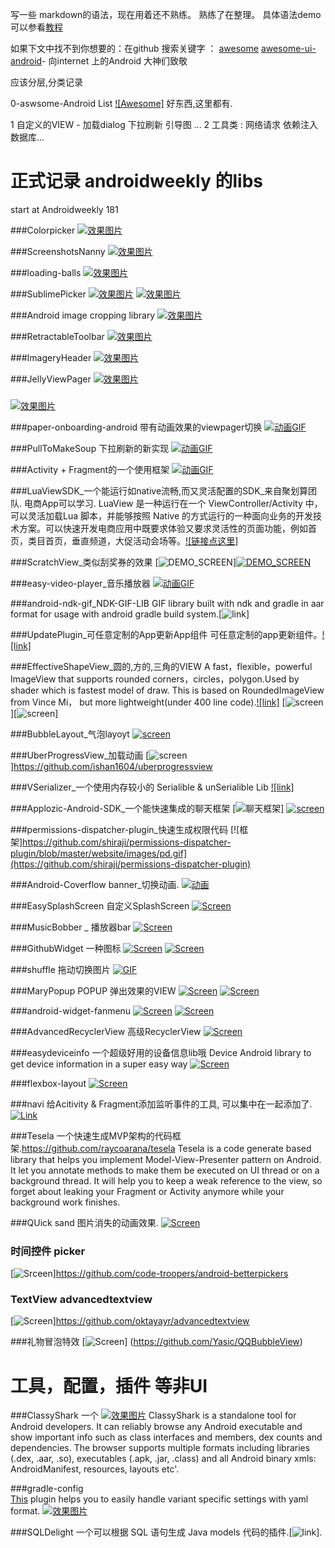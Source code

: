 写一些 markdown的语法，现在用着还不熟练。 熟练了在整理。
具体语法demo可以参看[教程](https://github.com/iAmeng/README)

如果下文中找不到你想要的：在github 搜索关键字 ： [awesome](https://github.com/sindresorhus/awesome) [awesome-ui-android](https://github.com/wasabeef/awesome-android-ui)- 向internet 上的Android 大神们致敬

应该分层,分类记录

0-aswsome-Android List [![Awesome]](https://github.com/snowdream/awesome-android#utility)  好东西,这里都有.

1 自定义的VIEW - 加载dialog
                 下拉刷新
                 引导图 ...
2 工具类 : 网络请求
           依赖注入
           数据库...
           


正式记录 androidweekly  的libs 
=================================================================
start at Androidweekly 181

###Colorpicker
[![效果图片](https://github.com/christophesmet/colorpicker/blob/master/video_example.gif)](https://github.com/christophesmet/colorpicker?utm_source=Android+Weekly&utm_campaign=15ee59bb7a-Android_Weekly_181&utm_medium=email&utm_term=0_4eb677ad19-15ee59bb7a-337852909)

###ScreenshotsNanny
[![效果图片](https://cloud.githubusercontent.com/assets/352956/11276098/e8e25434-8ee0-11e5-9685-df75085859e6.png)](https://github.com/thyrlian/ScreenshotsNanny?utm_source=Android+Weekly&utm_campaign=15ee59bb7a-Android_Weekly_181&utm_medium=email&utm_term=0_4eb677ad19-15ee59bb7a-337852909)

###loading-balls
[![效果图片](https://github.com/glomadrian/loading-balls/blob/master/art/3.gif)](https://github.com/glomadrian/loading-balls?utm_source=Android+Weekly&utm_campaign=15ee59bb7a-Android_Weekly_181&utm_medium=email&utm_term=0_4eb677ad19-15ee59bb7a-337852909)

###SublimePicker
[![效果图片](https://github.com/vikramkakkar/SublimePicker/blob/master/img/date_picker.png?raw=true)](https://github.com/vikramkakkar/SublimePicker?utm_source=Android+Weekly&utm_campaign=15ee59bb7a-Android_Weekly_181&utm_medium=email&utm_term=0_4eb677ad19-15ee59bb7a-337852909)
[![效果图片](https://github.com/vikramkakkar/SublimePicker/blob/master/img/time_picker.png?raw=true)](https://github.com/vikramkakkar/SublimePicker?utm_source=Android+Weekly&utm_campaign=15ee59bb7a-Android_Weekly_181&utm_medium=email&utm_term=0_4eb677ad19-15ee59bb7a-337852909)

###Android image cropping library 
[![效果图片](https://github.com/lyft/scissors/blob/master/art/demo.gif)](https://github.com/lyft/scissors?utm_source=Android+Weekly&utm_campaign=15ee59bb7a-Android_Weekly_181&utm_medium=email&utm_term=0_4eb677ad19-15ee59bb7a-337852909)

###RetractableToolbar
[![效果图片](https://camo.githubusercontent.com/a602b0cdf643d63a1903dccca209b4ff99530b5d/687474703a2f2f692e67697068792e636f6d2f336f456475546950744a47473951323358712e676966)](https://github.com/michelelacorte/RetractableToolbar?utm_source=Android+Weekly&utm_campaign=15ee59bb7a-Android_Weekly_181&utm_medium=email&utm_term=0_4eb677ad19-15ee59bb7a-337852909)

###ImageryHeader
[![效果图片](https://camo.githubusercontent.com/d5bb4ddb19127dac1c90b626dc8bc8bd0e7d5672/687474703a2f2f322e62702e626c6f6773706f742e636f6d2f2d6552317277335830626e342f55395f45767a47593133492f41414141414141414174772f3343716f4c5067627448592f733634302f7375726661636532622e676966)](https://github.com/YukiMatsumura/ImageryHeader)

###JellyViewPager
[![效果图片](https://github.com/chiemy/JellyViewPager/blob/master/capture.gif)](https://github.com/chiemy/JellyViewPager)

###
[![效果图片]()]()

###paper-onboarding-android 带有动画效果的viewpager切换
[![动画GIF](https://github.com/Ramotion/paper-onboarding-android/blob/master/onboarding_preview.gif)](https://github.com/Ramotion/paper-onboarding-android)

###PullToMakeSoup 下拉刷新的新实现
[![动画GIF](https://raw.githubusercontent.com/Yalantis/PullToMakeSoup/master/PullToMakeSoupDemo/Resouces/recipe-finder.gif)](https://github.com/Yalantis/pull-to-make-soup)

###Activity + Fragment的一个使用框架
[![动画GIF](https://github.com/YoKeyword/Fragmentation/blob/master/gif/demo.gif)](https://github.com/YoKeyword/Fragmentation)

###LuaViewSDK_一个能运行如native流畅,而又灵活配置的SDK_来自聚划算团队.  电商App可以学习.
LuaView 是一种运行在一个 ViewController/Activity 中，可以灵活加载Lua 脚本，并能够按照 Native 的方式运行的一种面向业务的开发技术方案。可以快速开发电商应用中既要求体验又要求灵活性的页面功能，例如首页，类目首页，垂直频道，大促活动会场等。[![链接点这里]](https://github.com/alibaba/LuaViewSDK)

###ScratchView_类似刮奖券的效果
[![DEMO_SCREEN](https://raw.githubusercontent.com/cooltechworks/ScratchView/2ec97c9a539d5976b68bf62ec07df8c727d72be2/screenshots/scratch_image_view_demo.gif)][![DEMO_SCREEN](https://raw.githubusercontent.com/cooltechworks/ScratchView/master/screenshots/scratch_text_view_demo.gif)](https://github.com/cooltechworks/ScratchView)

###easy-video-player_音乐播放器
[![动画GIF](https://raw.githubusercontent.com/afollestad/easy-video-player/master/art/showcase1.png)](https://github.com/afollestad/easy-video-player)

###android-ndk-gif_NDK-GIF-LIB
GIF library built with ndk and gradle in aar format for usage with android gradle build system.[![link](https://github.com/waynejo/android-ndk-gif)]

###UpdatePlugin_可任意定制的App更新App组件
可任意定制的app更新组件。[![link]](https://github.com/yjfnypeu/UpdatePlugin)

###EffectiveShapeView_圆的,方的,三角的VIEW
A fast，flexible，powerful ImageView that supports rounded corners，circles，polygon.Used by shader which is fastest model of draw. This is based on RoundedImageView from Vince Mi， but more lightweight(under 400 line code).[![link]](https://github.com/TangXiaoLv/EffectiveShapeView)
[![screen](https://raw.githubusercontent.com/TangXiaoLv/EffectiveShapeView/master/png/first.jpg)][![screen](https://raw.githubusercontent.com/TangXiaoLv/EffectiveShapeView/master/png/second.jpg)]

###BubbleLayout_气泡layoyt
[![screen](https://github.com/MasayukiSuda/BubbleLayout/blob/master/art/all.gif)](https://github.com/MasayukiSuda/BubbleLayout)

###UberProgressView_加载动画
[![screen](https://raw.githubusercontent.com/ishan1604/uberprogressview/master/UberProgressViewDemo.gif)]https://github.com/ishan1604/uberprogressview

###VSerializer_一个使用内存较小的 Serialible & unSerialible Lib
[![link]](https://github.com/vaslabs/VSerializer)

###Applozic-Android-SDK_一个能快速集成的聊天框架
[![聊天框架](https://github.com/AppLozic/Applozic-Android-SDK/blob/master/img/applozic.jpg)]
[![screen](https://github.com/AppLozic/Applozic-Android-SDK/blob/master/img/android.png)](https://github.com/AppLozic/Applozic-Android-SDK)

###permissions-dispatcher-plugin_快速生成权限代码
[![框架]https://github.com/shiraji/permissions-dispatcher-plugin/blob/master/website/images/pd.gif](https://github.com/shiraji/permissions-dispatcher-plugin)

###Android-Coverflow banner_切换动画.
[![动画](https://github.com/crosswall/Android-Coverflow/blob/master/gif/3.pic_hd.gif)](https://github.com/crosswall/Android-Coverflow)

###EasySplashScreen 自定义SplashScreen
[![Screen](https://github.com/pantrif/EasySplashScreen/blob/master/resources/intro.png)](https://github.com/pantrif/EasySplashScreen)

###MusicBobber _ 播放器bar
[![Screen](https://github.com/Cleveroad/MusicBobber/blob/master/images/header_.jpg)](https://github.com/Cleveroad/MusicBobber)

###GithubWidget 一种图标
[![Screen](https://github.com/Nightonke/GithubWidget/blob/master/Pic/title_image_3.png?raw=true)](https://github.com/Nightonke/GithubWidget)
[![Screen](https://github.com/Nightonke/GithubWidget/blob/master/Pic/color.png?raw=true)](https://github.com/Nightonke/GithubWidget)

###shuffle 拖动切换图片
[![GIF](https://github.com/Meetic/Shuffle/raw/master/media/shuffle.gif)](https://github.com/Meetic/Shuffle)

###MaryPopup POPUP 弹出效果的VIEW 
[![Screen](https://github.com/Meetic/MaryPopup/raw/master/media/intro.gif)](https://github.com/Meetic/MaryPopup)
[![Screen](https://github.com/Meetic/MaryPopup/raw/master/media/photo.gif)](https://github.com/Meetic/MaryPopup)

###android-widget-fanmenu
[![Screen](https://camo.githubusercontent.com/bab8d4d1061dca2957e0ad34b027faa7c5f76951/687474703a2f2f692e67697068792e636f6d2f6c3044454b484e7166777743546d5338552e676966)](https://github.com/BCGDV-ASIA/android-widget-fanmenu)
[![Screen](https://camo.githubusercontent.com/ddce1ecaffae5193fd6f4658f963b5e5afa3071c/687474703a2f2f692e67697068792e636f6d2f6571656b3159644632554652362e676966)](https://github.com/BCGDV-ASIA/android-widget-fanmenu)

###AdvancedRecyclerView 高级RecyclerView
[![Screen](https://github.com/StephenVinouze/AdvancedRecyclerView/raw/master/art/sections_framed.png)](https://github.com/StephenVinouze/AdvancedRecyclerView)

###easydeviceinfo 一个超级好用的设备信息lib哦  Device
Android library to get device information in a super easy way
[![Screen](DeviceInfo)](https://github.com/nisrulz/easydeviceinfo)

###flexbox-layout 
[![Screen](https://github.com/google/flexbox-layout/raw/master/assets/flex-direction.gif)](https://github.com/google/flexbox-layout)

###navi 给Acitivity & Fragment添加监听事件的工具, 可以集中在一起添加了.
[![Link]()](https://github.com/trello/navi)

###Tesela 一个快速生成MVP架构的代码框架.https://github.com/raycoarana/tesela
Tesela is a code generate based library that helps you implement Model-View-Presenter pattern on Android. It let you annotate methods to make them be executed on UI thread or on a background thread. It will help you to keep a weak reference to the view, so forget about leaking your Fragment or Activity anymore while your background work finishes.

###QUick sand 图片消失的动画效果.
[![Screen](https://github.com/blundell/QuickSand/raw/master/demo/demo_z1c.gif)](https://github.com/blundell/QuickSand)

### 时间控件 picker
[![Srceen](https://raw.githubusercontent.com/code-troopers/android-betterpickers/master/sample/imagery/screenshot_calendar_date.png)]https://github.com/code-troopers/android-betterpickers
### TextView advancedtextview
[![Screen](https://github.com/oktayayr/advancedtextview/raw/master/arts/bebas.png)]https://github.com/oktayayr/advancedtextview

###礼物冒泡特效
[![Screen](https://camo.githubusercontent.com/dcac7c2c31993d2a7c38dbf4bed192579bc05978/687474703a2f2f646979636f64652e62302e7570616979756e2e636f6d2f70686f746f2f323031362f35356238306334633237306534316534323963343638393733663231356363372e676966)] (https://github.com/Yasic/QQBubbleView)




工具，配置，插件 等非UI
======================================================================================================================================
###ClassyShark 一个
[![效果图片](https://github.com/google/android-classyshark/blob/master/Resources/ClassySharkAnimated.gif)](https://github.com/google/android-classyshark?utm_source=Android+Weekly&utm_campaign=15ee59bb7a-Android_Weekly_181&utm_medium=email&utm_term=0_4eb677ad19-15ee59bb7a-337852909)
ClassyShark is a standalone tool for Android developers. It can reliably browse any Android executable and show important info such as class interfaces and members, dex counts and dependencies. The browser supports multiple formats including libraries (.dex, .aar, .so), executables (.apk, .jar, .class) and all Android binary xmls: AndroidManifest, resources, layouts etc'.

###gradle-config  
[This](https://github.com/tmiyamon/gradle-config?utm_source=Android+Weekly&utm_campaign=15ee59bb7a-Android_Weekly_181&utm_medium=email&utm_term=0_4eb677ad19-15ee59bb7a-337852909) plugin helps you to easily handle variant specific settings with yaml format.
[![效果图片]()](https://github.com/tmiyamon/gradle-config?utm_source=Android+Weekly&utm_campaign=15ee59bb7a-Android_Weekly_181&utm_medium=email&utm_term=0_4eb677ad19-15ee59bb7a-337852909)

###SQLDelight
一个可以根据 SQL 语句生成 Java models 代码的插件.[![link](https://github.com/square/sqldelight)].


